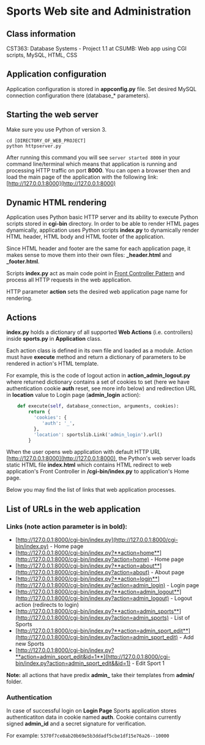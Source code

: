 # Sports Web site and Administration

## Class information
CST363: Database Systems - Project 1.1  at CSUMB: Web app using CGI scripts, MySQL, HTML, CSS

## Application configuration
Application configuration is stored in **appconfig.py** file. Set desired MySQL connection configuration there (database_* parameters). 

## Starting the web server
Make sure you use Python of version 3.
```shell
cd [DIRECTORY_OF_WEB_PROJECT]
python httpserver.py
```

After running this command you will see `server started 8000` in your command line/terminal which means that application is running and processing HTTP traffic on port **8000**.
You can open a browser then and load the main page of the application with the following link: [http://127.0.0.1:8000](http://127.0.0.1:8000)

## Dynamic HTML rendering
Application uses Python basic HTTP server and its ability to execute Python scripts stored in **cgi-bin** directory. 
In order to be able to render HTML pages dynamically, application uses Python scripts **index.py** to dynamically render HTML header, HTML body and HTML footer of the application.

Since HTML header and footer are the same for each application page, it makes sense to move them into their own files: **_header.html** and **_footer.html**.

Scripts **index.py** act as main code point in [Front Controller Pattern](https://en.wikipedia.org/wiki/Front_controller) and process all HTTP requests in the web application.

HTTP parameter **action** sets the desired web application page name for rendering.

## Actions
**index.py** holds a dictionary of all supported **Web Actions** (i.e. controllers) inside **sports.py** in **Application** class. 

Each action class is defined in its own file and loaded as a module. Action must have **execute** method and return a dictionary of parameters to be rendered in action's HTML template.

For example, this is the code of logout action in **action_admin_logout.py** where returned dictionary contains a set of cookies to set (here we have authentication cookie **auth** reset, see more info below) and redirection URL in **location** value to Login page (**admin_login** action):
```Python
    def execute(self, database_connection, arguments, cookies):
        return {
          'cookies': {
             'auth': '_',
          },
          'location': sportslib.Link('admin_login').url()
        }
```


When the user opens web application with default HTTP URL [http://127.0.0.1:8000](http://127.0.0.1:8000), the Python's web server loads static HTML file **index.html** which contains HTML redirect to web application's Front Controller in **/cgi-bin/index.py** to application's Home page.

Below you may find the list of links that web application processes.

## List of URLs in the web application

### Links (note action parameter is in bold):

* [http://127.0.0.1:8000/cgi-bin/index.py](http://127.0.0.1:8000/cgi-bin/index.py) - Home page
* [http://127.0.0.1:8000/cgi-bin/index.py?**action=home**](http://127.0.0.1:8000/cgi-bin/index.py?action=home) - Home page
* [http://127.0.0.1:8000/cgi-bin/index.py?**action=about**](http://127.0.0.1:8000/cgi-bin/index.py?action=about) - About page
* [http://127.0.0.1:8000/cgi-bin/index.py?**action=login**](http://127.0.0.1:8000/cgi-bin/index.py?action=admin_login) - Login page
* [http://127.0.0.1:8000/cgi-bin/index.py?**action=admin_logout**](http://127.0.0.1:8000/cgi-bin/index.py?action=admin_logout) - Logout action (redirects to login)
* [http://127.0.0.1:8000/cgi-bin/index.py?**action=admin_sports**](http://127.0.0.1:8000/cgi-bin/index.py?action=admin_sports) - List of Sports
* [http://127.0.0.1:8000/cgi-bin/index.py?**action=admin_sport_edit**](http://127.0.0.1:8000/cgi-bin/index.py?action=admin_sport_edit) - Add new Sports
* [http://127.0.0.1:8000/cgi-bin/index.py?**action=admin_sport_edit&id=1**](http://127.0.0.1:8000/cgi-bin/index.py?action=admin_sport_edit&&id=1) - Edit Sport 1

**Note:** all actions that have predix **admin_** take their templates from **admin/** folder.

### Authentication

In case of successful login on **Login Page** Sports application stores authenticatiton data in cookie named **auth**. Cookie contains currently signed **admin_id** and a secret signature for verification.

For example:
`5370f7ce8ab20b69e5b3ddadf5cbe1df15e76a26--10000`

